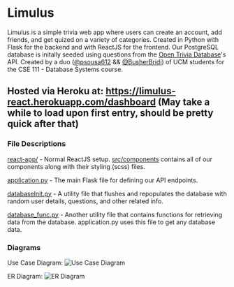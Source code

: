 # Limulus
Limulus is a simple trivia web app where users can create an account, add friends, and get quized on a variety of categories. Created in Python with Flask for the backend and with ReactJS for the frontend. Our PostgreSQL database is initally seeded using questions from the [Open Trivia Database](https://opentdb.com/)'s API. Created by a duo ([@psousa612](https://github.com/psousa612) && [@BusherBridi](https://github.com/BusherBridi)) of UCM students for the CSE 111 - Database Systems course.

Hosted via Heroku at: https://limulus-react.herokuapp.com/dashboard
(May take a while to load upon first entry, should be pretty quick after that)
---
### File Descriptions
[react-app/](https://github.com/psousa612/Limulus/tree/react-work/react-app) - Normal ReactJS setup. [src/components](https://github.com/psousa612/Limulus/tree/react-work/react-app/src/components) contains all of our components along with their styling (scss) files.

[application.py](https://github.com/psousa612/Limulus/blob/react-work/application.py) - The main Flask file for defining our API endpoints.

[databaseInit.py](https://github.com/psousa612/Limulus/blob/react-work/databaseInit.py) - A utility file that flushes and repopulates the database with random user details, questions, and other related info.

[database_func.py](https://github.com/psousa612/Limulus/blob/react-work/database_func.py) - Another utility file that contains functions for retrieving data from the database. application.py uses this file to get any database data.

### Diagrams
Use Case Diagram:
![Use Case Diagram](https://imgur.com/uePqJo7.png)

ER Diagram:
![ER Diagram](https://i.imgur.com/I0zGWhJ.png)
